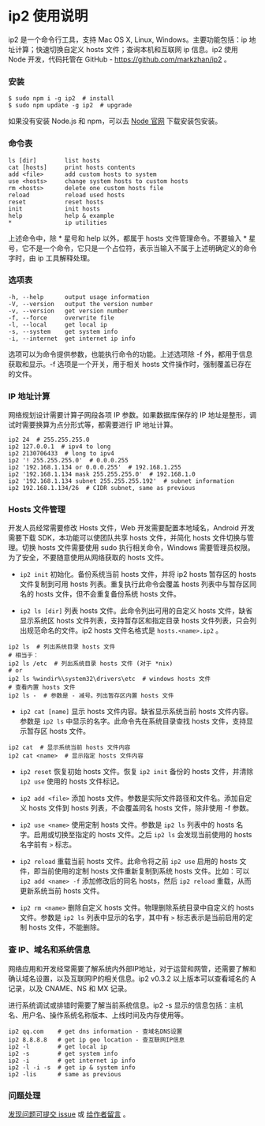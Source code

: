 
# ip2 使用说明

ip2 是一个命令行工具，支持 Mac OS X, Linux, Windows。主要功能包括：ip 地址计算；快速切换自定义 hosts 文件；查询本机和互联网 ip 信息。ip2 使用 Node 开发，代码托管在 GitHub - https://github.com/markzhan/ip2 。

### 安装
```
$ sudo npm i -g ip2  # install
$ sudo npm update -g ip2  # upgrade
```
如果没有安装 Node.js 和 npm，可以去 [Node 官网](http://nodejs.org/) 下载安装包安装。

### 命令表
```
ls [dir]        list hosts
cat [hosts]     print hosts contents
add <file>      add custom hosts to system
use <hosts>     change system hosts to custom hosts
rm <hosts>      delete one custom hosts file
reload          reload used hosts
reset           reset hosts
init            init hosts
help            help & example
*               ip utilities
```
上述命令中，除 * 星号和 help 以外，都属于 hosts 文件管理命令。不要输入 * 星号，它不是一个命令，它只是一个占位符，表示当输入不属于上述明确定义的命令字时，由 ip 工具解释处理。

### 选项表
```
-h, --help      output usage information
-V, --version   output the version number
-v, --version   get version number
-f, --force     overwrite file
-l, --local     get local ip
-s, --system    get system info
-i, --internet  get internet ip info
```
选项可以为命令提供参数，也能执行命令的功能。上述选项除 -f 外，都用于信息获取和显示。-f 选项是一个开关，用于相关 hosts 文件操作时，强制覆盖已存在的文件。

### IP 地址计算
网络规划设计需要计算子网段各项 IP 参数。如果数据库保存的 IP 地址是整形，调试时需要换算为点分形式等，都需要进行 IP 地址计算。
```
ip2 24  # 255.255.255.0
ip2 127.0.0.1  # ipv4 to long
ip2 2130706433  # long to ipv4
ip2 '! 255.255.255.0'  # 0.0.0.255
ip2 '192.168.1.134 or 0.0.0.255'  # 192.168.1.255
ip2 '192.168.1.134 mask 255.255.255.0'  # 192.168.1.0
ip2 '192.168.1.134 subnet 255.255.255.192'  # subnet information
ip2 192.168.1.134/26  # CIDR subnet, same as previous
```

### Hosts 文件管理

开发人员经常需要修改 Hosts 文件，Web 开发需要配置本地域名，Android 开发需要下载 SDK，本功能可以使团队共享 hosts 文件，并简化 hosts 文件切换与管理。切换 hosts 文件需要使用 sudo 执行相关命令，Windows 需要管理员权限。为了安全，不要随意使用从网络获取的 hosts 文件。

* `ip2 init` 初始化。备份系统当前 hosts 文件，并将 ip2 hosts 暂存区的 hosts 文件复制到可用 hosts 列表。重复执行此命令会覆盖 hosts 列表中与暂存区同名的 hosts 文件，但不会重复备份系统 hosts 文件。

* `ip2 ls [dir]` 列表 hosts 文件。此命令列出可用的自定义 hosts 文件，缺省显示系统区 hosts 文件列表，支持暂存区和指定目录 hosts 文件列表，只会列出规范命名的文件。ip2 hosts 文件名格式是 `hosts.<name>.ip2` 。
```
ip2 ls  # 列出系统目录 hosts 文件
# 相当于：
ip2 ls /etc  # 列出系统目录 hosts 文件 (对于 *nix)
# or
ip2 ls %windir%\system32\drivers\etc  # windows hosts 文件
# 查看内置 hosts 文件
ip2 ls -  # 参数是 - 减号。列出暂存区内置 hosts 文件
```

* `ip2 cat [name]` 显示 hosts 文件内容。缺省显示系统当前 hosts 文件内容。参数是 `ip2 ls` 中显示的名字。此命令先在系统目录查找 hosts 文件，支持显示暂存区 hosts 文件。
```
ip2 cat  # 显示系统当前 hosts 文件内容
ip2 cat <name>  # 显示指定 hosts 文件内容
```

* `ip2 reset` 恢复初始 hosts 文件。恢复 `ip2 init` 备份的 hosts 文件，并清除 `ip2 use` 使用的 hosts 文件标记。

* `ip2 add <file>` 添加 hosts 文件。参数是实际文件路径和文件名。添加自定义 hosts 文件到 hosts 列表，不会覆盖同名 hosts 文件，除非使用 -f 参数。

* `ip2 use <name>` 使用定制 hosts 文件。参数是 `ip2 ls` 列表中的 hosts 名字。启用或切换至指定的 hosts 文件。之后 `ip2 ls` 会发现当前使用的 hosts 名字前有 `>` 标志。

* `ip2 reload` 重载当前 hosts 文件。此命令将之前 `ip2 use` 启用的 hosts 文件，即当前使用的定制 hosts 文件重新复制到系统 hosts 文件。比如：可以 `ip2 add <name> -f` 添加修改后的同名 hosts，然后 `ip2 reload` 重载，从而更新系统当前 hosts 文件。

* `ip2 rm <name>` 删除自定义 hosts 文件。物理删除系统目录中自定义的 hosts 文件。参数是 `ip2 ls` 列表中显示的名字，其中有 `>` 标志表示是当前启用的定制 hosts 文件，不能删除。

### 查 IP、域名和系统信息
网络应用和开发经常需要了解系统内外部IP地址，对于运营和网管，还需要了解和确认域名设置，以及互联网IP的相关信息。ip2 v0.3.2 以上版本可以查看域名的 A 记录，以及 CNAME、NS 和 MX 记录。

进行系统调试或排错时需要了解当前系统信息。ip2 -s 显示的信息包括：主机名、用户名、操作系统名称版本、上线时间及内存使用等。
```
ip2 qq.com    # get dns information - 查域名DNS设置
ip2 8.8.8.8   # get ip geo location - 查互联网IP信息
ip2 -l        # get local ip
ip2 -s        # get system info
ip2 -i        # get internet ip info
ip2 -l -i -s  # get ip & system info
ip2 -lis      # same as previous
```

### 问题处理

[发现问题可提交 issue](https://github.com/markzhan/ip2/issues) 或 [给作者留言](http://laozhan.net/ip2) 。
